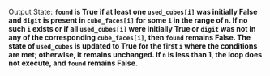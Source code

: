 Output State: **`found` is True if at least one `used_cubes[i]` was initially False and `digit` is present in `cube_faces[i]` for some `i` in the range of `n`. If no such `i` exists or if all `used_cubes[i]` were initially True or `digit` was not in any of the corresponding `cube_faces[i]`, then `found` remains False. The state of `used_cubes` is updated to True for the first `i` where the conditions are met; otherwise, it remains unchanged. If `n` is less than 1, the loop does not execute, and `found` remains False.**